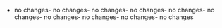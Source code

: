 - no changes- no changes- no changes- no changes- no changes- no changes- no changes- no changes- no changes- no changes